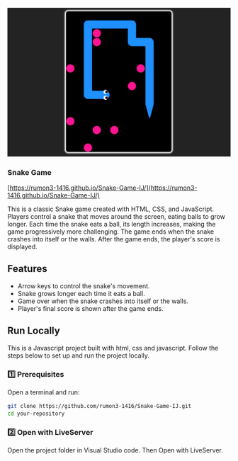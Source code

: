 [<img src='https://raw.githubusercontent.com/rumon3-1416/Snake-Game-IJ/refs/heads/main/Screenshot%20(378).png'>](https://github.com/rumon3-1416/)

### Snake Game
[https://rumon3-1416.github.io/Snake-Game-IJ/](https://rumon3-1416.github.io/Snake-Game-IJ/)

This is a classic Snake game created with HTML, CSS, and JavaScript. Players control a snake that moves around the screen, eating balls to grow longer. Each time the snake eats a ball, its length increases, making the game progressively more challenging. The game ends when the snake crashes into itself or the walls. After the game ends, the player's score is displayed.

## Features

- Arrow keys to control the snake's movement.
- Snake grows longer each time it eats a ball.
- Game over when the snake crashes into itself or the walls.
- Player's final score is shown after the game ends.

## Run Locally

This is a Javascript project built with html, css and javascript. Follow the steps below to set up and run the project locally.

### 1️⃣ Prerequisites
Open a terminal and run:

```bash
git clone https://github.com/rumon3-1416/Snake-Game-IJ.git
cd your-repository
```

### 2️⃣ Open with LiveServer
Open the project folder in Visual Studio code. Then Open with LiveServer.
